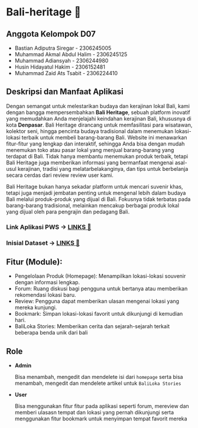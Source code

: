 # Bali-heritage 🍹

## Anggota Kelompok D07
- Bastian Adiputra Siregar - 2306245005
- Muhammad Akmal Abdul Halim - 2306245125
- Muhammad Adiansyah - 2306244980
- Husin Hidayatul Hakim - 2306152481
- Muhammad Zaid Ats Tsabit - 2306224410

## Deskripsi dan Manfaat Aplikasi
Dengan semangat untuk melestarikan budaya dan kerajinan lokal Bali, kami dengan bangga mempersembahkan **Bali Heritage**, sebuah platform inovatif yang memudahkan Anda menjelajahi keindahan kerajinan Bali, khususnya di kota **Denpasar**. Bali Heritage dirancang untuk memfasilitasi para wisatawan, kolektor seni, hingga pencinta budaya tradisional dalam menemukan lokasi-lokasi terbaik untuk membeli barang-barang Bali. Website ini menawarkan fitur-fitur yang lengkap dan interaktif, sehingga Anda bisa dengan mudah menemukan toko atau pasar lokal yang menjual barang-barang yang terdapat di Bali. Tidak hanya membantu menemukan produk terbaik, tetapi Bali Heritage juga memberikan informasi yang bermanfaat mengenai asal-usul kerajinan, tradisi yang melatarbelakanginya, dan tips untuk berbelanja secara cerdas dari review review user kami.

Bali Heritage bukan hanya sekadar platform untuk mencari suvenir khas, tetapi juga menjadi jembatan penting untuk mengenal lebih dalam budaya Bali melalui produk-produk yang dijual di Bali. Fokusnya tidak terbatas pada barang-barang tradisional, melainkan mencakup berbagai produk lokal yang dijual oleh para pengrajin dan pedagang Bali.



### Link Aplikasi PWS -> [LINKS 🔗](https://muhammad-adiansyah-tokoizaka.pbp.cs.ui.ac.id/)

### Inisial Dataset -> [LINKS 🔗](https://shop.krisnabali.co.id/)



## Fitur (Module):
- Pengelolaan Produk (Homepage): Menampilkan lokasi-lokasi souvenir dengan informasi lengkap.
- Forum: Ruang diskusi bagi pengguna untuk bertanya atau memberikan rekomendasi lokasi baru.
- Review: Pengguna dapat memberikan ulasan mengenai lokasi yang mereka kunjungi.
- Bookmark: Simpan lokasi-lokasi favorit untuk dikunjungi di kemudian hari.
- BaliLoka Stories: Memberikan cerita dan sejarah-sejarah terkait beberapa benda unik dari bali


## Role
- **Admin**

  Bisa menambah, mengedit dan mendelete isi dari `homepage` serta bisa menambah, mengedit dan mendelete artikel untuk `BaliLoka Stories`
- **User**

  Bisa menggunakan fitur fitur pada aplikasi seperti forum, mereview dan memberi ulasasn tempat dan lokasi yang pernah dikunjungi serta menggunakan fitur bookmark untuk menyimpan tempat favorit mereka
